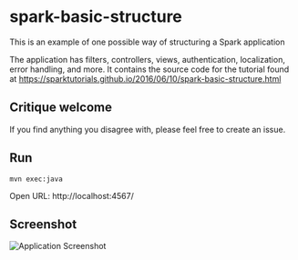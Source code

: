 # spark-basic-structure
This is an example of one possible way of structuring a Spark application

The application has filters, controllers, views, authentication, localization, error handling, and more. 
It contains the source code for the tutorial found at https://sparktutorials.github.io/2016/06/10/spark-basic-structure.html

## Critique welcome
If you find anything you disagree with, please feel free to create an issue.

## Run

```
mvn exec:java
```

Open URL: http://localhost:4567/

## Screenshot
![Application Screenshot](https://sparktutorials.github.io/img/posts/sparkBasicStructure/screenshot.png)
